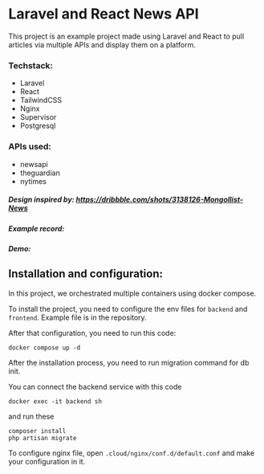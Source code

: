 # Laravel and React News API
This project is an example project made using Laravel and React to pull articles via multiple APIs and display them on a platform.

### Techstack:
- Laravel
- React
- TailwindCSS
- Nginx
- Supervisor
- Postgresql

### APIs used:
- newsapi
- theguardian
- nytimes

##### Design inspired by: https://dribbble.com/shots/3138126-Mongollist-News
##### Example record: 
##### Demo:

## Installation and configuration:
In this project, we orchestrated multiple containers using docker compose.

To install the project, you need to configure the env files for `backend` and `frontend`. Example file is in the repository.

After that configuration, you need to run this code:
```
docker compose up -d
```

After the installation process, you need to run migration command for db init.

You can connect the backend service with this code
```
docker exec -it backend sh
```
and run these
```
composer install
php artisan migrate
```
To configure nginx file, open `.cloud/nginx/conf.d/default.conf` and make your configuration in it.